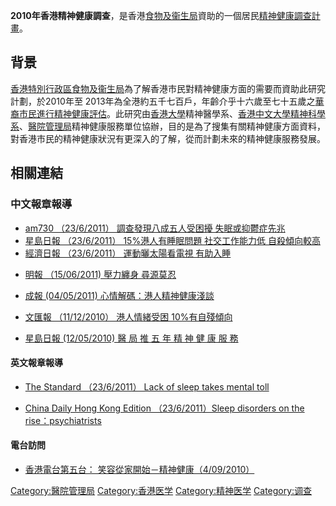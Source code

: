**2010年香港精神健康調查**，是香港[食物及衞生局](../Page/食物及衞生局.md "wikilink")資助的一個居民[精神健康調查計畫](https://zh.wikipedia.org/wiki/精神健康 "wikilink")。

## 背景

[香港特別行政區](https://zh.wikipedia.org/wiki/香港特別行政區 "wikilink")[食物及衞生局](../Page/食物及衞生局.md "wikilink")為了解香港市民對精神健康方面的需要而資助此研究計劃，於2010年至 2013年為全港約五千七百戶，年齡介乎十六歲至七十五歲之[華裔市民進行精神健康評估](https://zh.wikipedia.org/wiki/華裔 "wikilink")。此研究由[香港大學](../Page/香港大學.md "wikilink")精神醫學系、[香港中文大學精神科學系](https://zh.wikipedia.org/wiki/香港中文大學 "wikilink")、[醫院管理局](../Page/醫院管理局.md "wikilink")精神健康服務單位協辦，目的是為了搜集有關精神健康方面資料，對香港市民的精神健康狀況有更深入的了解，從而計劃未來的精神健康服務發展。

## 相關連結

### 中文報章報導

  - [am730 （23/6/2011） 調查發現八成五人受困擾 失眠或抑鬱症先兆](http://www.am730.com.hk/article.php?article=61699&d=1510)
  - [星島日報 （23/6/2011） 15%港人有睡眠問題 社交工作能力低 自殺傾向較高](http://www.singtao.com/yesterday/loc/0623ao09.html)
  - [經濟日報 （23/6/2011） 運動曬太陽看電視 有助入睡](http://www.hket.com/eti/article/9b4fcbf5-245d-4f36-9214-dd39495e61ee-321992?section=005%20)

<!-- end list -->

  - [明報 （15/06/2011) 壓力纏身 尋源莫忍](https://web.archive.org/web/20110620013340/http://hk.news.yahoo.com/%E5%A3%93%E5%8A%9B%E7%BA%8F%E8%BA%AB-%E5%B0%8B%E6%BA%90%E8%8E%AB%E5%BF%8D-221920059.html)

<!-- end list -->

  - [成報 (04/05/2011) 心情解碼：港人精神健康淺談](http://www.singpao.com/NewsArticle.aspx?NewsID=167559&Lang=tc)

<!-- end list -->

  - [文匯報 （11/12/2010） 港人情緒受困 10%有自殘傾向](http://paper.wenweipo.com/2010/12/11/HK1012110019.htm)

<!-- end list -->

  - [星島日報 (12/05/2010) 醫 局 推 五 年 精 神 健 康 服 務](http://www.singtao.com/yesterday/loc/0512ao07.html)

#### 英文報章報導

  - [The Standard （23/6/2011） Lack of sleep takes mental toll](http://www.thestandard.com.hk/news_detail.asp?pp_cat=11&art_id=112384&sid=32809551&con_type=1)

<!-- end list -->

  - [China Daily Hong Kong Edition （23/6/2011）Sleep disorders on the rise：psychiatrists](http://www.chinadaily.com.cn/hkedition/2011-06/23/content_12756016.html)

#### 電台訪問

  - [香港電台第五台： 笑容從家開始－精神健康（4/09/2010）](http://programme.rthk.org.hk/channel/radio/programme.php?name=radio5/smilefamily&d=2010-09-24&p=4304&e=117287&m=episode)

[Category:醫院管理局](https://zh.wikipedia.org/wiki/Category:醫院管理局 "wikilink") [Category:香港医学](https://zh.wikipedia.org/wiki/Category:香港医学 "wikilink") [Category:精神医学](https://zh.wikipedia.org/wiki/Category:精神医学 "wikilink") [Category:调查](https://zh.wikipedia.org/wiki/Category:调查 "wikilink")